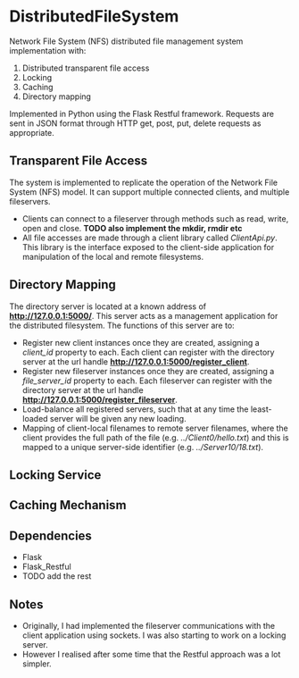 # DistributedFileSystem
Network File System (NFS) distributed file management system implementation with:
1. Distributed transparent file access
2. Locking
3. Caching
4. Directory mapping

Implemented in Python using the Flask Restful framework. 
Requests are sent in JSON format through HTTP get, post, put, delete requests as appropriate.


## Transparent File Access
The system is implemented to replicate the operation of the Network File System (NFS) model. It can support multiple connected clients, and multiple fileservers.
* Clients can connect to a fileserver through methods such as read, write, open and close. <b> TODO also implement the mkdir, rmdir etc</b>
* All file accesses are made through a client library called <i>ClientApi.py</i>. This library is the interface exposed to the client-side application for manipulation of the local and remote filesystems.


## Directory Mapping
The directory server is located at a known address of <b>http://127.0.0.1:5000/</b>. This server acts as a management application for the distributed filesystem.
The functions of this server are to:
* Register new client instances once they are created, assigning a <i>client_id</i> property to each. Each client can register with the directory server at the url handle <b>http://127.0.0.1:5000/register_client</b>.
* Register new fileserver instances once they are created, assigning a <i>file_server_id</i> property to each. Each fileserver can register with the directory server at the url handle <b>http://127.0.0.1:5000/register_fileserver</b>.
* Load-balance all registered servers, such that at any time the least-loaded server will be given any new loading.
* Mapping of client-local filenames to remote server filenames, where the client provides the full path of the file (e.g. <i>../Client0/hello.txt</i>) and this is mapped to a unique server-side identifier (e.g. <i>../Server10/18.txt</i>).

## Locking Service

## Caching Mechanism

## Dependencies
* Flask
* Flask_Restful
* TODO add the rest

## Notes
* Originally, I had implemented the fileserver communications with the client application using sockets. I was also starting to work on a locking server.
* However I realised after some time that the Restful approach was a lot simpler.
